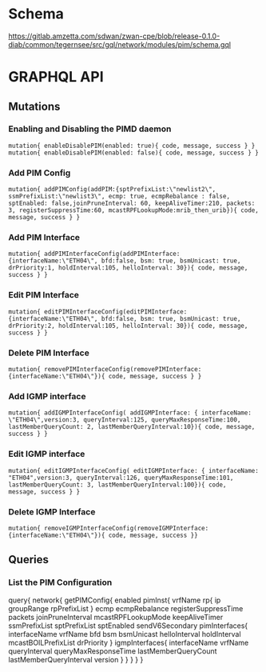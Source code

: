 # Schema

https://gitlab.amzetta.com/sdwan/zwan-cpe/blob/release-0.1.0-diab/common/tegernsee/src/gql/network/modules/pim/schema.gql

# GRAPHQL API

## Mutations

### Enabling and Disabling the PIMD daemon

```
mutation{ enableDisablePIM(enabled: true){ code, message, success } }
mutation{ enableDisablePIM(enabled: false){ code, message, success } }
```

### Add PIM Config

```
mutation{ addPIMConfig(addPIM:{sptPrefixList:\"newlist2\", ssmPrefixList:\"newlist3\", ecmp: true, ecmpRebalance : false, sptEnabled: false,joinPruneInterval: 60, keepAliveTimer:210, packets: 3, registerSuppressTime:60, mcastRPFLookupMode:mrib_then_urib}){ code, message, success } }
```

### Add PIM Interface 

```
mutation{ addPIMInterfaceConfig(addPIMInterface:{interfaceName:\"ETH04\", bfd:false, bsm: true, bsmUnicast: true, drPriority:1, holdInterval:105, helloInterval: 30}){ code, message, success } }
```
### Edit PIM Interface

```
mutation{ editPIMInterfaceConfig(editPIMInterface:{interfaceName:\"ETH04\", bfd:false, bsm: true, bsmUnicast: true, drPriority:2, holdInterval:105, helloInterval: 30}){ code, message, success } }
```

### Delete PIM Interface

```
mutation{ removePIMInterfaceConfig(removePIMInterface:{interfaceName:\"ETH04\"}){ code, message, success } }
```

### Add IGMP interface

```
mutation{ addIGMPInterfaceConfig( addIGMPInterface: { interfaceName: \"ETH04\",version:3, queryInterval:125, queryMaxResponseTime:100, lastMemberQueryCount: 2, lastMemberQueryInterval:10}){ code, message, success } }
```

### Edit IGMP interface

```
mutation{ editIGMPInterfaceConfig( editIGMPInterface: { interfaceName: "ETH04",version:3, queryInterval:126, queryMaxResponseTime:101, lastMemberQueryCount: 3, lastMemberQueryInterval:100}){ code,    message, success } }
```


### Delete IGMP Interface

```
mutation{ removeIGMPInterfaceConfig(removeIGMPInterface:{interfaceName:\"ETH04\"}){ code, message, success }}
```

## Queries

### List the PIM Configuration

query{
  network{
    getPIMConfig{
      enabled
      pimInst{
        vrfName
        rp{
          ip
          groupRange
          rpPrefixList
        }
        ecmp
        ecmpRebalance
        registerSuppressTime
        packets
        joinPruneInterval
        mcastRPFLookupMode
        keepAliveTimer
        ssmPrefixList
        sptPrefixList
        sptEnabled
        sendV6Secondary
        pimInterfaces{
          interfaceName
          vrfName
          bfd
          bsm
          bsmUnicast
          helloInterval
          holdInterval
          mcastBOILPrefixList
          drPriority
        }
        igmpInterfaces{
          interfaceName
          vrfName
          queryInterval
          queryMaxResponseTime
          lastMemberQueryCount
          lastMemberQueryInterval
          version
        }
      }
    }
  }
}
